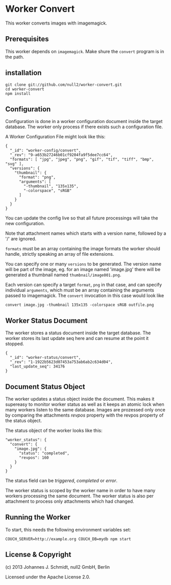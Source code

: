 # Worker Convert

This worker converts images with imagemagick.


## Prerequisites

This worker depends on `imagemagick`. Make shure the `convert` program is in the path.

## installation

    git clone git://github.com/null2/worker-convert.git
    cd worker-convert
    npm install


## Configuration

Configuration is done in a worker configuration document inside the target database.
The worker only process if there exists such a configuration file.

A Worker Configuration File might look like this:

    {
      "_id": "worker-config/convert",
      "_rev": "9-a653b27246b01cf9204fa9f5dee7cc64",
      "formats": [ "jpg", "jpeg", "png", "gif", "tif", "tiff", "bmp", "svg" ],
      "versions": {
        "thumbnail": {
          "format": "png",
          "arguments": [
            "-thumbnail", "135x135",
            "-colorspace", "sRGB"
          ]
        }
      }
    }

You can update the config live so that all future processings will take the new configuration.

Note that attachment names which starts with a version name, followed by a '/' are ignored.

`formats` must be an array containing the image formats the worker should handle,
strictly speaking an array of file extensions.

You can specify one or many `versions` to be generated.
The version name will be part of the image, eg. for an image named 'image.jpg' there will be
generated a thumbnail named `thumbnail/image001.png`.

Each version can specify a target `format`, `png` in that case,
and can specify individual `arguments`, which must be an array containing
the arguments passed to imagemagick. The `convert` invocation in this case would look like

    convert image.jpg -thumbnail 135x135 -colorspace sRGB outfile.png


## Worker Status Document

The worker stores a status document inside the target database.
The worker stores its last update seq here and can resume at the point it stopped.

    {
      "_id": "worker-status/convert",
      "_rev": "1-1922b5623d07453a753ab6ab2c634d04",
      "last_update_seq": 34176
    }


## Document Status Object

The worker updates a status object inside the document.
This makes it supereasy to monitor worker status as well as
it keeps an atomic lock when many workers listen to the same database.
Images are prozessed only once by comparing the attachments _revpos_ property
with the revpos property of the status object.

The status object of the worker looks like this:

    "worker_status": {
      "convert": {
        "image.jpg": {
          "status": "completed",
          "revpos": 160
        }
      }
    }

The status field can be _triggered_, _completed_ or _error_.

The worker status is scoped by the worker name in order to have many workers
processing the same document.
The worker status is also per attachment to process only attachments which had changed.


## Running the Worker

To start, this needs the following environment variables set:

    COUCH_SERVER=http://example.org COUCH_DB=mydb npm start


## License & Copyright

(c) 2013 Johannes J. Schmidt, null2 GmbH, Berlin

Licensed under the Apache License 2.0.
